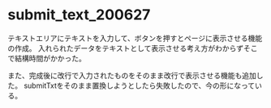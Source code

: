 # submit_text_200627

テキストエリアにテキストを入力して、ボタンを押すとページに表示させる機能の作成。
入れられたデータをテキストとして表示させる考え方がわからずそこで結構時間がかかった。

また、完成後に改行で入力されたものをそのまま改行で表示させる機能も追加した。
submitTxtをそのまま置換しようとしたら失敗したので、今の形になっている。
